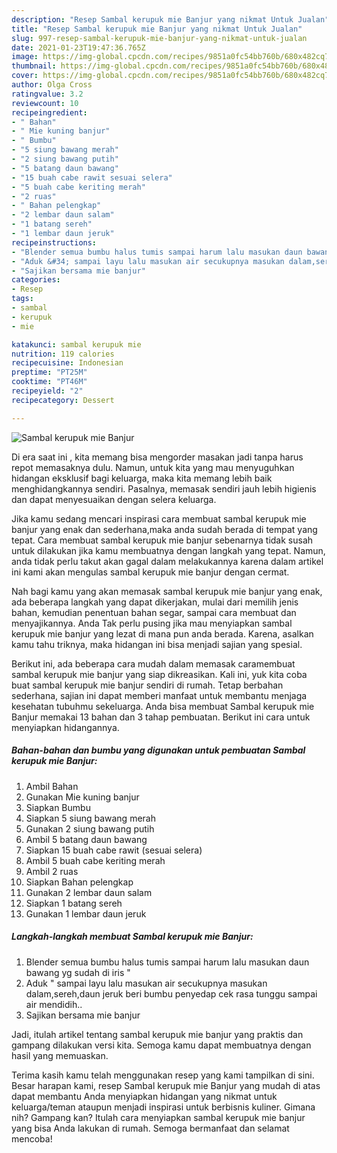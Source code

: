 ```yaml
---
description: "Resep Sambal kerupuk mie Banjur yang nikmat Untuk Jualan"
title: "Resep Sambal kerupuk mie Banjur yang nikmat Untuk Jualan"
slug: 997-resep-sambal-kerupuk-mie-banjur-yang-nikmat-untuk-jualan
date: 2021-01-23T19:47:36.765Z
image: https://img-global.cpcdn.com/recipes/9851a0fc54bb760b/680x482cq70/sambal-kerupuk-mie-banjur-foto-resep-utama.jpg
thumbnail: https://img-global.cpcdn.com/recipes/9851a0fc54bb760b/680x482cq70/sambal-kerupuk-mie-banjur-foto-resep-utama.jpg
cover: https://img-global.cpcdn.com/recipes/9851a0fc54bb760b/680x482cq70/sambal-kerupuk-mie-banjur-foto-resep-utama.jpg
author: Olga Cross
ratingvalue: 3.2
reviewcount: 10
recipeingredient:
- " Bahan"
- " Mie kuning banjur"
- " Bumbu"
- "5 siung bawang merah"
- "2 siung bawang putih"
- "5 batang daun bawang"
- "15 buah cabe rawit sesuai selera"
- "5 buah cabe keriting merah"
- "2 ruas"
- " Bahan pelengkap"
- "2 lembar daun salam"
- "1 batang sereh"
- "1 lembar daun jeruk"
recipeinstructions:
- "Blender semua bumbu halus tumis sampai harum lalu masukan daun bawang yg sudah di iris &#34;"
- "Aduk &#34; sampai layu lalu masukan air secukupnya masukan dalam,sereh,daun jeruk beri bumbu penyedap cek rasa tunggu sampai air mendidih.."
- "Sajikan bersama mie banjur"
categories:
- Resep
tags:
- sambal
- kerupuk
- mie

katakunci: sambal kerupuk mie 
nutrition: 119 calories
recipecuisine: Indonesian
preptime: "PT25M"
cooktime: "PT46M"
recipeyield: "2"
recipecategory: Dessert

---
```



![Sambal kerupuk mie Banjur](https://img-global.cpcdn.com/recipes/9851a0fc54bb760b/680x482cq70/sambal-kerupuk-mie-banjur-foto-resep-utama.jpg)

Di era  saat ini , kita memang bisa mengorder masakan jadi tanpa harus repot memasaknya dulu. Namun, untuk kita yang mau menyuguhkan hidangan eksklusif bagi keluarga, maka kita memang lebih baik menghidangkannya sendiri. Pasalnya, memasak sendiri jauh lebih higienis dan dapat menyesuaikan dengan selera keluarga.

Jika kamu sedang mencari inspirasi cara membuat sambal kerupuk mie banjur yang enak dan sederhana,maka anda sudah berada di tempat yang tepat. Cara membuat sambal kerupuk mie banjur  sebenarnya tidak susah untuk dilakukan jika kamu membuatnya dengan langkah yang tepat. Namun, anda tidak perlu takut akan gagal dalam melakukannya 
karena dalam artikel ini kami akan mengulas sambal kerupuk mie banjur dengan cermat.  



Nah bagi kamu yang akan memasak sambal kerupuk mie banjur yang enak, ada beberapa langkah yang dapat dikerjakan, mulai dari memilih jenis bahan, kemudian penentuan bahan segar, sampai cara membuat dan menyajikannya. Anda Tak perlu pusing jika mau menyiapkan sambal kerupuk mie banjur yang lezat di mana pun anda berada. Karena, asalkan kamu  tahu triknya, maka hidangan ini bisa menjadi sajian yang spesial.

Berikut ini, ada beberapa cara mudah dalam memasak caramembuat sambal kerupuk mie banjur yang siap dikreasikan. Kali ini, yuk kita coba buat sambal kerupuk mie banjur sendiri di rumah. Tetap berbahan sederhana, sajian ini dapat memberi manfaat untuk membantu menjaga kesehatan tubuhmu sekeluarga. Anda bisa membuat Sambal kerupuk mie Banjur memakai 13 bahan dan 3 tahap pembuatan. Berikut ini cara untuk menyiapkan hidangannya.

<!--inarticleads1-->

##### Bahan-bahan dan bumbu yang digunakan untuk pembuatan Sambal kerupuk mie Banjur:

1. Ambil  Bahan
1. Gunakan  Mie kuning banjur
1. Siapkan  Bumbu
1. Siapkan 5 siung bawang merah
1. Gunakan 2 siung bawang putih
1. Ambil 5 batang daun bawang
1. Siapkan 15 buah cabe rawit (sesuai selera)
1. Ambil 5 buah cabe keriting merah
1. Ambil 2 ruas
1. Siapkan  Bahan pelengkap
1. Gunakan 2 lembar daun salam
1. Siapkan 1 batang sereh
1. Gunakan 1 lembar daun jeruk




<!--inarticleads2-->

##### Langkah-langkah membuat Sambal kerupuk mie Banjur:

1. Blender semua bumbu halus tumis sampai harum lalu masukan daun bawang yg sudah di iris &#34;
1. Aduk &#34; sampai layu lalu masukan air secukupnya masukan dalam,sereh,daun jeruk beri bumbu penyedap cek rasa tunggu sampai air mendidih..
1. Sajikan bersama mie banjur




Jadi, itulah artikel tentang  sambal kerupuk mie banjur  yang praktis dan gampang dilakukan versi kita. Semoga kamu dapat membuatnya dengan hasil yang memuaskan. 

Terima kasih kamu telah menggunakan resep yang kami tampilkan di sini. Besar harapan kami, resep  Sambal kerupuk mie Banjur yang mudah di atas dapat membantu Anda menyiapkan hidangan yang nikmat untuk keluarga/teman ataupun menjadi inspirasi untuk berbisnis kuliner. Gimana nih? Gampang kan? Itulah cara menyiapkan sambal kerupuk mie banjur yang bisa Anda lakukan di rumah. Semoga bermanfaat dan selamat mencoba!

